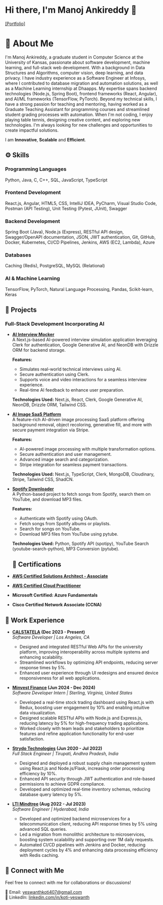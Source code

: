 # Hi there, I'm Manoj Ankireddy 🚀

[[Portfolio]](https://manojreddy-2k.github.io/Manoj_portfolio/about)

# 📜 About Me
I'm Manoj Ankireddy, a graduate student in Computer Science at the University of Kansas, passionate about software development, machine learning, and full-stack web development. With a background in Data Structures and Algorithms, computer vision, deep learning, and data privacy. I have industry experience as a Software Engineer at Infosys, where I contributed to database migration and automation solutions, as well as a Machine Learning internship at Dhaapps. My expertise spans backend technologies (Node.js, Spring Boot), frontend frameworks (React, Angular), and AI/ML frameworks (TensorFlow, PyTorch). Beyond my technical skills, I have a strong passion for teaching and mentoring, having worked as a Graduate Teaching Assistant for programming courses and streamlined student grading processes with automation. When I'm not coding, I enjoy playing table tennis, designing creative content, and exploring new technologies. I'm always looking for new challenges and opportunities to create impactful solutions.

I am **Innovative**, **Scalable**  and **Efficient**. 

## ⚙️ Skills
### Programming Languages
Python, Java, C, C++, SQL, JavaScript, TypeScript

### Frontend Development
React.js, Angular, HTML5, CSS, IntelliJ IDEA, PyCharm, Visual Studio Code, Postman (API Testing), Unit Testing (Pytest, JUnit), Swagger

### Backend Development
Spring Boot (Java), Node.js (Express), RESTful API design, Swagger/OpenAPI documentation, JSON, JWT authentication, Git, GitHub, Docker, Kubernetes, CI/CD Pipelines, Jenkins, AWS (EC2, Lambda), Azure

### Databases
Caching (Redis), PostgreSQL, MySQL (Relational)

### AI & Machine Learning
TensorFlow, PyTorch, Natural Language Processing, Pandas, Scikit-learn, Keras
  

## 🚀 Projects

### Full-Stack Development Incorporating AI

- **[AI Interview Mocker](https://github.com/yeswanth-koti26/yeswanth-koti26-Ai-MockInterview-App)**  
  A Next.js-based AI-powered interview simulation application leveraging Clerk for authentication, Google Generative AI, and NeonDB with Drizzle ORM for backend storage.
  
  **Features:**
  - Simulates real-world technical interviews using AI.
  - Secure authentication using Clerk.
  - Supports voice and video interactions for a seamless interview experience.
  - Real-time AI feedback to enhance user preparation.
  
  **Technologies Used:** Next.js, React, Clerk, Google Generative AI, NeonDB, Drizzle ORM, Tailwind CSS.

- **[AI Image SaaS Platform](https://github.com/yeswanth-koti26/Ai-Sass-Application)**  
  A feature-rich AI-driven image processing SaaS platform offering background removal, object recoloring, generative fill, and more with secure payment integration via Stripe.
  
  **Features:**
  - AI-powered image processing with multiple transformation options.
  - Secure authentication and user management.
  - Advanced image search and categorization.
  - Stripe integration for seamless payment transactions.
  
  **Technologies Used:** Next.js, TypeScript, Clerk, MongoDB, Cloudinary, Stripe, Tailwind CSS, ShadCN.

- **[Spotify Downloader](https://github.com/yeswanth-koti26/Spotify-downloader)**  
  A Python-based project to fetch songs from Spotify, search them on YouTube, and download MP3 files.
  
  **Features:**
  - Authenticate with Spotify using OAuth.
  - Fetch songs from Spotify albums or playlists.
  - Search for songs on YouTube.
  - Download MP3 files from YouTube using pytube.
  
  **Technologies Used:** Python, Spotify API (spotipy), YouTube Search (youtube-search-python), MP3 Conversion (pytube).



  ## 📜 Certifications
- **[AWS Certified Solutions Architect - Associate](https://cp.certmetrics.com/amazon/en/public/verify/credential/5e9376c37acd48d3a604f22cd6ab63fe)** 
- **[AWS Certified Cloud Practitioner](https://cp.certmetrics.com/amazon/en/public/verify/credential/4660bedf22e34cc7824360d76fb1d0c3)**
- **Microsoft Certified: Azure Fundamentals** 
- **Cisco Certified Network Associate (CCNA)** 


## 💼 Work Experience

- **[CALSTATELA](https://www.calstatela.edu/) (Dec 2023 - Present)**  
  *Software Developer | Los Angeles, CA*  
  - Designed and integrated RESTful Web APIs for the university platform, improving interoperability across multiple systems and enhancing scalability.
  - Streamlined workflows by optimizing API endpoints, reducing server response times by 5%.
  - Enhanced user experience through UI redesigns and ensured device responsiveness for all web applications.

- **[Minvest Finance](https://www.minvestfinance.com/) (Jun 2024 - Dec 2024)**  
  *Software Developer Intern | Sterling, Virginia, United States*  
  - Developed a real-time stock trading dashboard using React.js with Redux, boosting user engagement by 10% and enabling intuitive data visualization.
  - Designed scalable RESTful APIs with Node.js and Express.js, reducing latency by 5% for high-frequency trading applications.
  - Worked closely with team leads and stakeholders to prioritize features and refine application functionality for end-user satisfaction.

- **[Strydo Technologies](#) (Jun 2020 - Jul 2022)**  
  *Full Stack Engineer | Tirupati, Andhra Pradesh, India*  
  - Designed and deployed a robust supply chain management system using React.js and Node.js/Flask, increasing order processing efficiency by 10%.
  - Enhanced API security through JWT authentication and role-based permissions to achieve GDPR compliance.
  - Developed and optimized real-time inventory schemas, reducing database query latency by 5%.

- **[LTI Mindtree](https://www.ltimindtree.com/) (Aug 2022 - Jul 2023)**  
  *Software Engineer | Hyderabad, India*  
  - Developed and optimized backend microservices for a telecommunication client, reducing API response times by 5% using advanced SQL queries.
  - Led a migration from monolithic architecture to microservices, boosting system scalability and supporting over 1M daily requests.
  - Automated CI/CD pipelines with Jenkins and Docker, reducing deployment cycles by 4% and enhancing data processing efficiency with Redis caching.


## 📩 Connect with Me
Feel free to connect with me for collaborations or discussions!

📧 Email: [yeswanthkoti407@gmail.com](mailto:yeswanthkoti407@gmail.com)  
🔗 LinkedIn: [linkedin.com/in/koti-yeswanth](https://www.linkedin.com/in/koti-yeswanth/)



